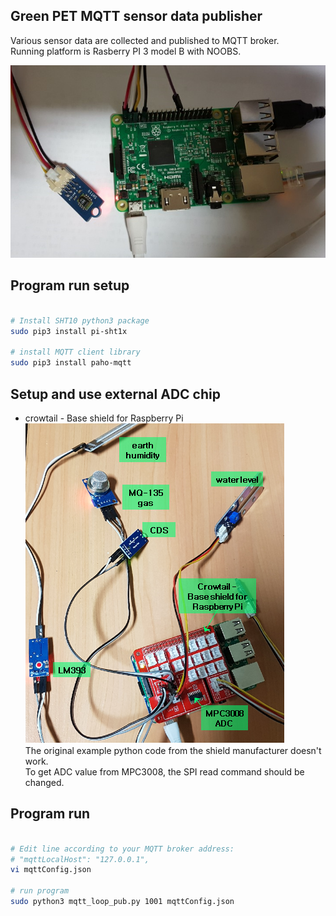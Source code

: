 Green PET MQTT sensor data publisher
-----------------
Various sensor data are collected and published to MQTT broker.  
Running platform is Rasberry PI 3 model B with NOOBS.

![raspberry HW](piGrenPetPrototype1.png)

Program run setup
---------------

```bash

# Install SHT10 python3 package
sudo pip3 install pi-sht1x

# install MQTT client library
sudo pip3 install paho-mqtt
```

Setup and use external ADC chip
---------------
- crowtail - Base shield for Raspberry Pi  
![crowtail](crowtail-base_shielf_for_pi.png)  
The original example python code from the shield manufacturer doesn't work.  
To get ADC value from MPC3008, the SPI read command should be changed.

Program run
---------------

```bash

# Edit line according to your MQTT broker address:
# "mqttLocalHost": "127.0.0.1",
vi mqttConfig.json

# run program
sudo python3 mqtt_loop_pub.py 1001 mqttConfig.json
```
